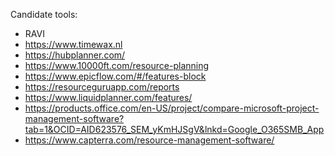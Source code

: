 Candidate tools:
- RAVI
- https://www.timewax.nl
- https://hubplanner.com/
- https://www.10000ft.com/resource-planning
- https://www.epicflow.com/#/features-block
- https://resourceguruapp.com/reports
- https://www.liquidplanner.com/features/
- https://products.office.com/en-US/project/compare-microsoft-project-management-software?tab=1&OCID=AID623576_SEM_yKmHJSgV&lnkd=Google_O365SMB_App
- https://www.capterra.com/resource-management-software/
